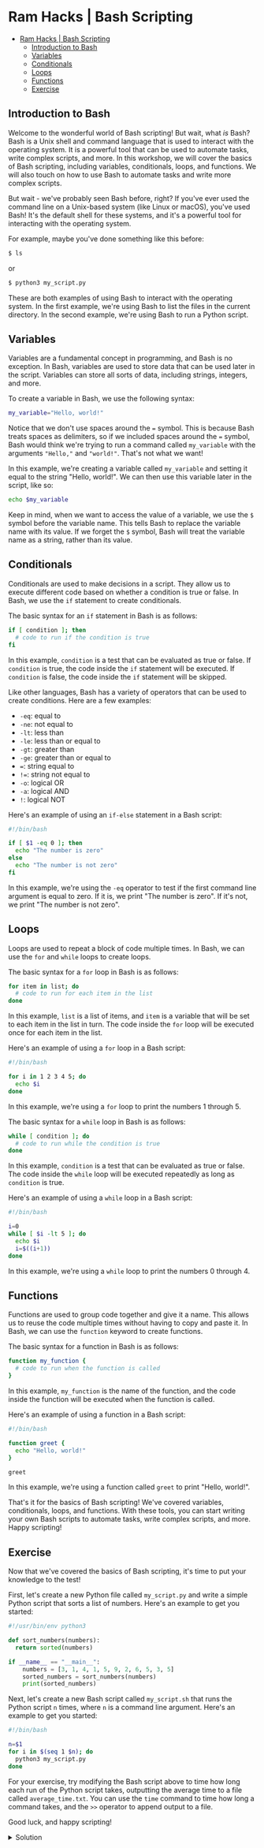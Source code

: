 # Ram Hacks | Bash Scripting

- [Ram Hacks | Bash Scripting](#ram-hacks--bash-scripting)
  - [Introduction to Bash](#introduction-to-bash)
  - [Variables](#variables)
  - [Conditionals](#conditionals)
  - [Loops](#loops)
  - [Functions](#functions)
  - [Exercise](#exercise)

## Introduction to Bash

Welcome to the wonderful world of Bash scripting! But wait, what *is* Bash? Bash is a Unix shell and command language that is used to interact with the operating system. It is a powerful tool that can be used to automate tasks, write complex scripts, and more. In this workshop, we will cover the basics of Bash scripting, including variables, conditionals, loops, and functions. We will also touch on how to use Bash to automate tasks and write more complex scripts.

But wait - we've probably seen Bash before, right? If you've ever used the command line on a Unix-based system (like Linux or macOS), you've used Bash! It's the default shell for these systems, and it's a powerful tool for interacting with the operating system.

For example, maybe you've done something like this before:

```bash
$ ls
```

or

```bash
$ python3 my_script.py
```

These are both examples of using Bash to interact with the operating system. In the first example, we're using Bash to list the files in the current directory. In the second example, we're using Bash to run a Python script.

## Variables

Variables are a fundamental concept in programming, and Bash is no exception. In Bash, variables are used to store data that can be used later in the script. Variables can store all sorts of data, including strings, integers, and more.

To create a variable in Bash, we use the following syntax:

```bash
my_variable="Hello, world!"
```

Notice that we don't use spaces around the `=` symbol. This is because Bash treats spaces as delimiters, so if we included spaces around the `=` symbol, Bash would think we're trying to run a command called `my_variable` with the arguments `"Hello,"` and `"world!"`. That's not what we want!

In this example, we're creating a variable called `my_variable` and setting it equal to the string "Hello, world!". We can then use this variable later in the script, like so:

```bash
echo $my_variable
```

Keep in mind, when we want to access the value of a variable, we use the `$` symbol before the variable name. This tells Bash to replace the variable name with its value. If we forget the `$` symbol, Bash will treat the variable name as a string, rather than its value.

## Conditionals

Conditionals are used to make decisions in a script. They allow us to execute different code based on whether a condition is true or false. In Bash, we use the `if` statement to create conditionals.

The basic syntax for an `if` statement in Bash is as follows:

```bash
if [ condition ]; then
  # code to run if the condition is true
fi
```

In this example, `condition` is a test that can be evaluated as true or false. If `condition` is true, the code inside the `if` statement will be executed. If `condition` is false, the code inside the `if` statement will be skipped.

Like other languages, Bash has a variety of operators that can be used to create conditions. Here are a few examples:

- `-eq`: equal to
- `-ne`: not equal to
- `-lt`: less than
- `-le`: less than or equal to
- `-gt`: greater than
- `-ge`: greater than or equal to
- `=`: string equal to
- `!=`: string not equal to
- `-o`: logical OR
- `-a`: logical AND
- `!`: logical NOT

Here's an example of using an `if-else` statement in a Bash script:

```bash
#!/bin/bash

if [ $1 -eq 0 ]; then
  echo "The number is zero"
else
  echo "The number is not zero"
fi
```

In this example, we're using the `-eq` operator to test if the first command line argument is equal to zero. If it is, we print "The number is zero". If it's not, we print "The number is not zero".

## Loops

Loops are used to repeat a block of code multiple times. In Bash, we can use the `for` and `while` loops to create loops.

The basic syntax for a `for` loop in Bash is as follows:

```bash
for item in list; do
  # code to run for each item in the list
done
```

In this example, `list` is a list of items, and `item` is a variable that will be set to each item in the list in turn. The code inside the `for` loop will be executed once for each item in the list.

Here's an example of using a `for` loop in a Bash script:

```bash
#!/bin/bash

for i in 1 2 3 4 5; do
  echo $i
done
```

In this example, we're using a `for` loop to print the numbers 1 through 5.

The basic syntax for a `while` loop in Bash is as follows:

```bash
while [ condition ]; do
  # code to run while the condition is true
done
```

In this example, `condition` is a test that can be evaluated as true or false. The code inside the `while` loop will be executed repeatedly as long as `condition` is true.

Here's an example of using a `while` loop in a Bash script:

```bash
#!/bin/bash

i=0
while [ $i -lt 5 ]; do
  echo $i
  i=$((i+1))
done
```

In this example, we're using a `while` loop to print the numbers 0 through 4.

## Functions

Functions are used to group code together and give it a name. This allows us to reuse the code multiple times without having to copy and paste it. In Bash, we can use the `function` keyword to create functions.

The basic syntax for a function in Bash is as follows:

```bash
function my_function {
  # code to run when the function is called
}
```

In this example, `my_function` is the name of the function, and the code inside the function will be executed when the function is called.

Here's an example of using a function in a Bash script:

```bash
#!/bin/bash

function greet {
  echo "Hello, world!"
}

greet
```

In this example, we're using a function called `greet` to print "Hello, world!".

That's it for the basics of Bash scripting! We've covered variables, conditionals, loops, and functions. With these tools, you can start writing your own Bash scripts to automate tasks, write complex scripts, and more. Happy scripting!

## Exercise

Now that we've covered the basics of Bash scripting, it's time to put your knowledge to the test!

First, let's create a new Python file called `my_script.py` and write a simple Python script that sorts a list of numbers. Here's an example to get you started:

```python
#!/usr/bin/env python3

def sort_numbers(numbers):
  return sorted(numbers)

if __name__ == "__main__":
    numbers = [3, 1, 4, 1, 5, 9, 2, 6, 5, 3, 5]
    sorted_numbers = sort_numbers(numbers)
    print(sorted_numbers)
```

Next, let's create a new Bash script called `my_script.sh` that runs the Python script ``n`` times, where ``n`` is a command line argument. Here's an example to get you started:

```bash
#!/bin/bash

n=$1
for i in $(seq 1 $n); do
  python3 my_script.py
done
```

For your exercise, try modifying the Bash script above to time how long each run of the Python script takes, outputting the average time to a file called `average_time.txt`. You can use the `time` command to time how long a command takes, and the `>>` operator to append output to a file.

Good luck, and happy scripting!

<details> 
  <summary> Solution </summary>

```bash
#!/bin/bash

n=$1
total_time=0
for i in $(seq 1 $n); do
  (time -p python3 my_script.py) 2> time.txt
  time=$(grep real time.txt | awk '{print $2}')
  total_time=$(echo "$total_time + $time" | bc)
done
average_time=$(echo "scale=3; $total_time / $n" | bc)
echo $average_time >> average_time.txt
```

</details>